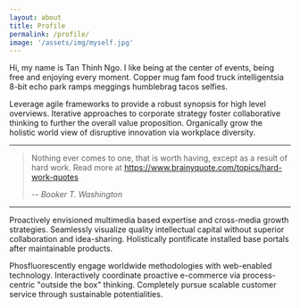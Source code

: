 ```yaml
---
layout: about
title: Profile
permalink: /profile/
image: '/assets/img/myself.jpg'
---
```


Hi, my name is Tan Thinh Ngo. I like being at the center of events, being free and enjoying every moment. Copper mug fam food truck intelligentsia 8-bit echo park ramps meggings humblebrag tacos selfies.

Leverage agile frameworks to provide a robust synopsis for high level overviews. Iterative approaches to corporate strategy foster collaborative thinking to further the overall value proposition. Organically grow the holistic world view of disruptive innovation via workplace diversity.

***

> Nothing ever comes to one, that is worth having, except as a result of hard work.
Read more at https://www.brainyquote.com/topics/hard-work-quotes
>
> -- <cite>Booker T. Washington</cite>

***

Proactively envisioned multimedia based expertise and cross-media growth strategies. Seamlessly visualize quality intellectual capital without superior collaboration and idea-sharing. Holistically pontificate installed base portals after maintainable products.

Phosfluorescently engage worldwide methodologies with web-enabled technology. Interactively coordinate proactive e-commerce via process-centric "outside the box" thinking. Completely pursue scalable customer service through sustainable potentialities.
